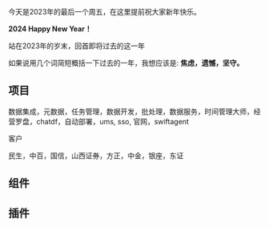 


今天是2023年的最后一个周五，在这里提前祝大家新年快乐。

**2024 Happy New Year！**

  
站在2023年的岁末，回首即将过去的这一年

如果说用几个词简短概括一下过去的一年，我想应该是: **焦虑，遗憾，坚守。**

## 项目

数据集成，元数据，任务管理，数据开发，批处理，数据服务，时间管理大师，经营罗盘，chatdf，自动部署，ums, sso, 官网，swiftagent

客户

民生，中百，国信，山西证券，方正，中金，银座，东证
## 组件

## 插件
